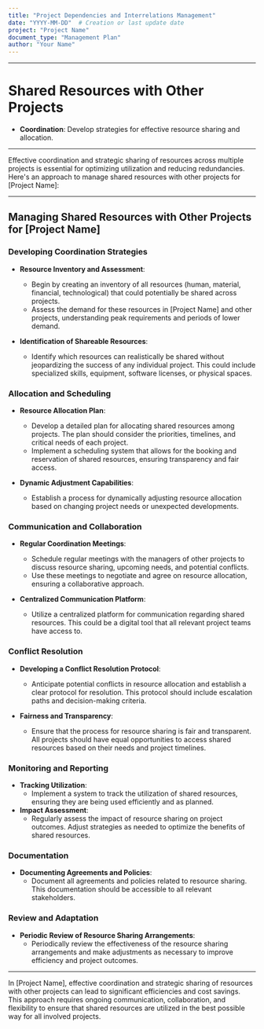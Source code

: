 ```yaml
---
title: "Project Dependencies and Interrelations Management"
date: "YYYY-MM-DD"  # Creation or last update date
project: "Project Name"
document_type: "Management Plan"
author: "Your Name"
---
```

---
# Shared Resources with Other Projects

- **Coordination**: Develop strategies for effective resource sharing and allocation.

---
Effective coordination and strategic sharing of resources across multiple projects is essential for optimizing utilization and reducing redundancies. Here's an approach to manage shared resources with other projects for [Project Name]:

---

## Managing Shared Resources with Other Projects for [Project Name]

### Developing Coordination Strategies
- **Resource Inventory and Assessment**:
  - Begin by creating an inventory of all resources (human, material, financial, technological) that could potentially be shared across projects.
  - Assess the demand for these resources in [Project Name] and other projects, understanding peak requirements and periods of lower demand.

- **Identification of Shareable Resources**:
  - Identify which resources can realistically be shared without jeopardizing the success of any individual project. This could include specialized skills, equipment, software licenses, or physical spaces.

### Allocation and Scheduling
- **Resource Allocation Plan**:
  - Develop a detailed plan for allocating shared resources among projects. The plan should consider the priorities, timelines, and critical needs of each project.
  - Implement a scheduling system that allows for the booking and reservation of shared resources, ensuring transparency and fair access.

- **Dynamic Adjustment Capabilities**:
  - Establish a process for dynamically adjusting resource allocation based on changing project needs or unexpected developments.

### Communication and Collaboration
- **Regular Coordination Meetings**:
  - Schedule regular meetings with the managers of other projects to discuss resource sharing, upcoming needs, and potential conflicts.
  - Use these meetings to negotiate and agree on resource allocation, ensuring a collaborative approach.

- **Centralized Communication Platform**:
  - Utilize a centralized platform for communication regarding shared resources. This could be a digital tool that all relevant project teams have access to.

### Conflict Resolution
- **Developing a Conflict Resolution Protocol**:
  - Anticipate potential conflicts in resource allocation and establish a clear protocol for resolution. This protocol should include escalation paths and decision-making criteria.

- **Fairness and Transparency**:
  - Ensure that the process for resource sharing is fair and transparent. All projects should have equal opportunities to access shared resources based on their needs and project timelines.

### Monitoring and Reporting
- **Tracking Utilization**:
  - Implement a system to track the utilization of shared resources, ensuring they are being used efficiently and as planned.
- **Impact Assessment**:
  - Regularly assess the impact of resource sharing on project outcomes. Adjust strategies as needed to optimize the benefits of shared resources.

### Documentation
- **Documenting Agreements and Policies**:
  - Document all agreements and policies related to resource sharing. This documentation should be accessible to all relevant stakeholders.

### Review and Adaptation
- **Periodic Review of Resource Sharing Arrangements**:
  - Periodically review the effectiveness of the resource sharing arrangements and make adjustments as necessary to improve efficiency and project outcomes.

---

In [Project Name], effective coordination and strategic sharing of resources with other projects can lead to significant efficiencies and cost savings. This approach requires ongoing communication, collaboration, and flexibility to ensure that shared resources are utilized in the best possible way for all involved projects.